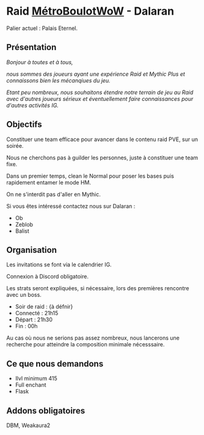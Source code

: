 # Raid [MétroBoulotWoW](https://worldofwarcraft.com/fr-fr/guild/eu/dalaran/m%C3%A9troboulotwow/) - Dalaran 

Palier actuel : Palais Eternel.

## Présentation

*Bonjour à toutes et à tous,*

*nous sommes des joueurs ayant une expérience Raid et Mythic Plus et connaissons bien les mécanqiues du jeu.*

*Etant peu nombreux, nous souhaitons étendre notre terrain de jeu au Raid avec d'autres joueurs sérieux et éventuellement faire connaissances pour d'autres activités IG.*

## Objectifs
Constituer une team efficace pour avancer dans le contenu raid PVE, sur un soirée.

Nous ne cherchons pas à guilder les personnes, juste à constituer une team fixe.

Dans un premier temps, clean le Normal pour poser les bases puis rapidement entamer le mode HM.

On ne s'interdit pas d'aller en Mythic.

Si vous êtes intéressé contactez nous sur Dalaran : 
* Ob
* Zeblob
* Balist

## Organisation
Les invitations se font via le calendrier IG.

Connexion à Discord obligatoire.

Les strats seront expliquées, si nécessaire, lors des premières rencontre avec un boss.

* Soir de raid : {à défnir}
* Connecté : 21h15
* Départ : 21h30
* Fin : 00h

Au cas où nous ne serions pas assez nombreux, nous lancerons une recherche pour atteindre la composition minimale nécesssaire.

## Ce que nous demandons
* Ilvl minimum 415
* Full enchant
* Flask

## Addons obligatoires
DBM, Weakaura2
